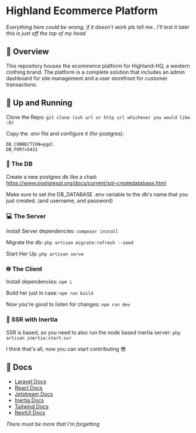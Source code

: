 # Highland Ecommerce Platform

*Everything here could be wrong, if it doesn't work pls tell me.. I'll test it later this is just off the top of my head*

## 📘 Overview
This repository houses the ecommerce platform for Highland-HQ, a western clothing brand. The platform is a complete solution that includes an admin dashboard for site management and a user storefront for customer transactions.

## 🚀 Up and Running
Clone the Repo:
`git clone (ssh url or http url whichever you would like :D)`

Copy the .env file and configure it (for postgres):
```
DB_CONNECTION=pgql
DB_PORT=5432
```

### 💾 The DB
Create a new postgres db like a chad:
https://www.postgresql.org/docs/current/sql-createdatabase.html

Make sure to set the DB_DATABASE .env variable to the db's name that you just created. (and username, and password)

### 💻 The Server
Install Server dependencies:
`composer install`

Migrate the db:
`php artisan migrate:refresh --seed`

Start Her Up:
`php artisan serve`

### 🌐 The Client
Install dependencies:
`npm i`

Build her just in case:
`npm run build`

Now you're good to listen for changes:
`npm run dev`

### 🐍 SSR with Inertia
SSR is based, so you need to also run the node based inertia server:
`php artisan inertia:start-ssr`

I think that's all, now you can start contributing 😎

## 📝 Docs
- [Laravel Docs](https://laravel.com/docs/10.x/readme)
- [React Docs](https://react.dev/)
- [Jetstream Docs](https://jetstream.laravel.com/introduction.html)
- [Inertia Docs](https://inertiajs.com/)
- [Tailwind Docs](https://tailwindcss.com/docs/installation)
- [NextUI Docs](https://nextui.org/docs/guide/introduction)

*There must be more that I'm forgetting*
